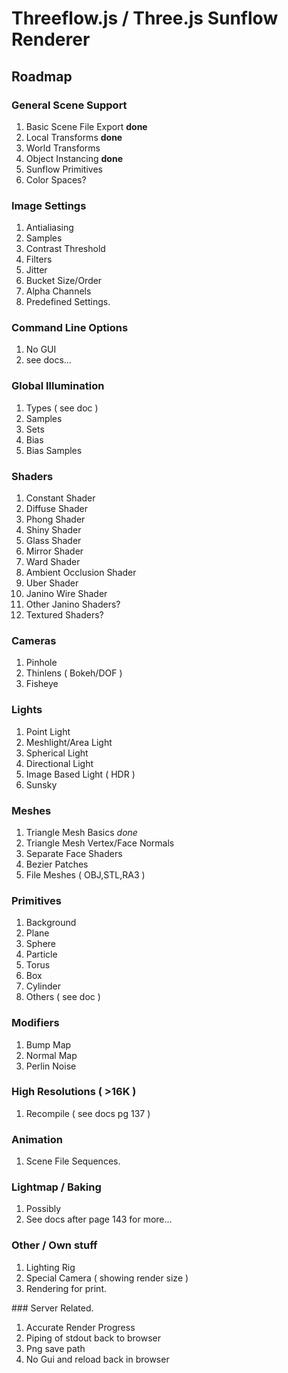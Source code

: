Threeflow.js / Three.js Sunflow Renderer
========================================

Roadmap
-------

### General Scene Support

1. Basic Scene File Export **done**
2. Local Transforms **done**
3. World Transforms
4. Object Instancing **done**
5. Sunflow Primitives
6. Color Spaces?

### Image Settings

1. Antialiasing
2. Samples
3. Contrast Threshold
4. Filters
5. Jitter
6. Bucket Size/Order
7. Alpha Channels
8. Predefined Settings.

### Command Line Options
1. No GUI
2. see docs...


### Global Illumination
1. Types ( see doc )
2. Samples
3. Sets
4. Bias
5. Bias Samples

### Shaders

1. Constant Shader
2. Diffuse Shader
3. Phong Shader
4. Shiny Shader
5. Glass Shader
6. Mirror Shader
7. Ward Shader
8. Ambient Occlusion Shader
9. Uber Shader
10. Janino Wire Shader
11. Other Janino Shaders?
11. Textured Shaders?

### Cameras

1. Pinhole
2. Thinlens ( Bokeh/DOF )
3. Fisheye

### Lights

1. Point Light
2. Meshlight/Area Light
3. Spherical Light
4. Directional Light
5. Image Based Light ( HDR )
6. Sunsky

### Meshes
1. Triangle Mesh Basics *done*
2. Triangle Mesh Vertex/Face Normals
3. Separate Face Shaders
4. Bezier Patches
5. File Meshes ( OBJ,STL,RA3 )

### Primitives
1. Background
2. Plane
3. Sphere
4. Particle
5. Torus
6. Box
7. Cylinder
8. Others ( see doc )

### Modifiers
1. Bump Map
2. Normal Map
3. Perlin Noise

### High Resolutions ( >16K )
1. Recompile ( see docs pg 137 )

### Animation
1. Scene File Sequences.

### Lightmap / Baking
1. Possibly
2. See docs after page 143 for more...

### Other / Own stuff
1. Lighting Rig
2. Special Camera ( showing render size )
3. Rendering for print.

### Server Related.
1. Accurate Render Progress
2. Piping of stdout back to browser
3. Png save path
4. No Gui and reload back in browser














